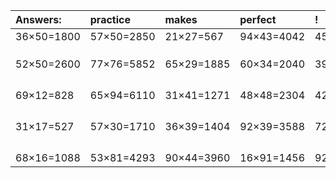 | Answers: | practice | makes | perfect | ! |
| :--- | :--- | :--- | :--- | :--- |
| 36×50=1800 | 57×50=2850 | 21×27=567 | 94×43=4042 | 45×65=2925 | 
|   |   |   |   |   | 
|   |   |   |   |   | 
|   |   |   |   |   | 
| 52×50=2600 | 77×76=5852 | 65×29=1885 | 60×34=2040 | 39×62=2418 | 
|   |   |   |   |   | 
|   |   |   |   |   | 
|   |   |   |   |   | 
|   |   |   |   |   | 
| 69×12=828 | 65×94=6110 | 31×41=1271 | 48×48=2304 | 42×58=2436 | 
|   |   |   |   |   | 
|   |   |   |   |   | 
|   |   |   |   |   | 
|   |   |   |   |   | 
| 31×17=527 | 57×30=1710 | 36×39=1404 | 92×39=3588 | 72×28=2016 | 
|   |   |   |   |   | 
|   |   |   |   |   | 
|   |   |   |   |   | 
|   |   |   |   |   | 
| 68×16=1088 | 53×81=4293 | 90×44=3960 | 16×91=1456 | 92×43=3956 | 
